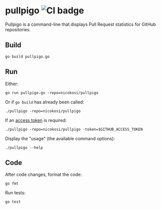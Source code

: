 # pullpigo ![CI badge](https://github.com/nicokosi/pullpigo/workflows/CI/badge.svg)

Pullpigo is a command-line that displays Pull Request statistics for GitHub repositories.

## Build

    go build pullpigo.go

## Run

Either:

    go run pullpigo.go -repo=nicokosi/pullpigo

Or if `go build` has already been called:

    ./pullpigo -repo=nicokosi/pullpigo

If an [access token](https://help.github.com/en/github/authenticating-to-github/creating-a-personal-access-token-for-the-command-line) is required:

    ./pullpigo -repo=nicokosi/pullpigo -token=$GITHUB_ACCESS_TOKEN

Display the "usage" (the available command options):

    ./pullpigo --help

## Code

After code changes, format the code:

    go fmt

Run tests:

    go test
